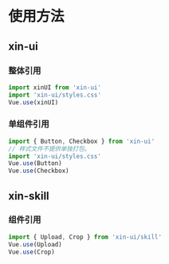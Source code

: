 # 使用方法

## xin-ui

### 整体引用

```js
import xinUI from 'xin-ui'
import 'xin-ui/styles.css'
Vue.use(xinUI)
```

### 单组件引用

```js
import { Button, Checkbox } from 'xin-ui'
// 样式文件不提供单独打包。
import 'xin-ui/styles.css'
Vue.use(Button)
Vue.use(Checkbox)
```

## xin-skill

### 组件引用

```js
import { Upload, Crop } from 'xin-ui/skill'
Vue.use(Upload)
Vue.use(Crop)
```
